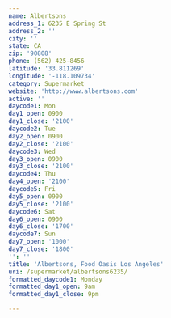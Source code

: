 ```yaml
---
name: Albertsons
address_1: 6235 E Spring St
address_2: ''
city: ''
state: CA
zip: '90808'
phone: (562) 425-8456
latitude: '33.811269'
longitude: '-118.109734'
category: Supermarket
website: 'http://www.albertsons.com'
active: ''
daycode1: Mon
day1_open: 0900
day1_close: '2100'
daycode2: Tue
day2_open: 0900
day2_close: '2100'
daycode3: Wed
day3_open: 0900
day3_close: '2100'
daycode4: Thu
day4_open: '2100'
daycode5: Fri
day5_open: 0900
day5_close: '2100'
daycode6: Sat
day6_open: 0900
day6_close: '1700'
daycode7: Sun
day7_open: '1000'
day7_close: '1800'
'': ''
title: 'Albertsons, Food Oasis Los Angeles'
uri: /supermarket/albertsons6235/
formatted_daycode1: Monday
formatted_day1_open: 9am
formatted_day1_close: 9pm

---
```

